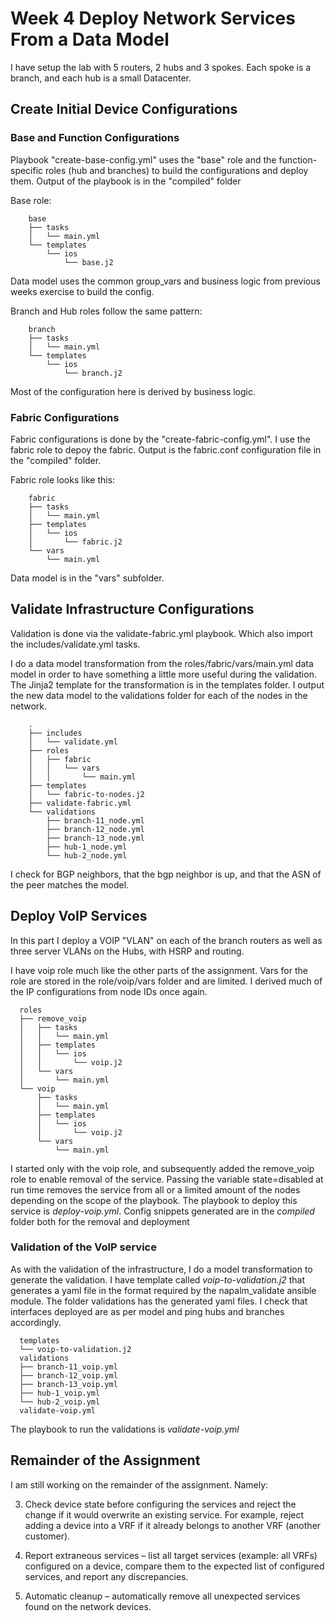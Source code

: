 # Week 4 Deploy Network Services From a Data Model

I have setup the lab with 5 routers, 2 hubs and 3 spokes. Each spoke is a branch, and each hub is a small Datacenter.

## Create Initial Device Configurations
### Base and Function Configurations

Playbook "create-base-config.yml" uses the "base" role and the function-specific roles (hub and branches) to build the configurations and deploy them. Output of the playbook is in the "compiled" folder

Base role:

        base
        ├── tasks
        │   └── main.yml
        └── templates
            └── ios
                └── base.j2
Data model uses the common group_vars  and business logic from previous weeks exercise to build the config.

Branch and Hub roles follow the same pattern:

        branch
        ├── tasks
        │   └── main.yml
        └── templates
            └── ios
                └── branch.j2

Most of the configuration here is derived by business logic.

### Fabric Configurations

Fabric configurations is done by the "create-fabric-config.yml". I use the fabric role to depoy the fabric. Output is the fabric.conf configuration file in the "compiled" folder.

Fabric role looks like this:

        fabric
        ├── tasks
        │   └── main.yml
        ├── templates
        │   └── ios
        │       └── fabric.j2
        └── vars
            └── main.yml

Data model is in the "vars" subfolder.

## Validate Infrastructure Configurations

Validation is done via the validate-fabric.yml playbook. Which also import the includes/validate.yml tasks.

I do a data model transformation from the roles/fabric/vars/main.yml data model in order to have something a little more useful during the validation. The Jinja2 template for the transformation is in the templates folder. I output the new data model to the validations folder for each of the nodes in the network.

        .
        ├── includes
        │   └── validate.yml
        ├── roles
        │   ├── fabric
        │   │   └── vars
        │   │       └── main.yml
        ├── templates
        │   └── fabric-to-nodes.j2
        ├── validate-fabric.yml
        └── validations
            ├── branch-11_node.yml
            ├── branch-12_node.yml
            ├── branch-13_node.yml
            ├── hub-1_node.yml
            └── hub-2_node.yml


I check for BGP neighbors, that the bgp neighbor is up, and that the ASN of the peer matches the model.

## Deploy VoIP Services

In this part I deploy a VOIP "VLAN" on each of the branch routers as well as three server VLANs on the Hubs, with HSRP and routing.

I have voip role much like the other parts of the assignment. Vars for the role are stored in the role/voip/vars folder and are limited. I derived much of the IP configurations from node IDs once again.

      roles
      ├── remove_voip
      │   ├── tasks
      │   │   └── main.yml
      │   ├── templates
      │   │   └── ios
      │   │       └── voip.j2
      │   └── vars
      │       └── main.yml
      └── voip
          ├── tasks
          │   └── main.yml
          ├── templates
          │   └── ios
          │       └── voip.j2
          └── vars
              └── main.yml

I started only with the voip role, and subsequently added the remove_voip role to enable removal of the service. Passing the variable state=disabled at run time removes the service from all or a limited amount of the nodes depending on the scope of the playbook. The playbook to deploy this service is _deploy-voip.yml_. Config snippets generated are in the _compiled_ folder both for the removal and deployment

### Validation of the VoIP service

As with the validation of the infrastructure, I do a model transformation to generate the validation. I have template called _voip-to-validation.j2_ that generates a yaml file in the format required by the napalm_validate ansible module. The folder validations has the generated yaml files. I check that interfaces deployed are as per model and ping hubs and branches accordingly.

      templates
      └── voip-to-validation.j2
      validations
      ├── branch-11_voip.yml
      ├── branch-12_voip.yml
      ├── branch-13_voip.yml
      ├── hub-1_voip.yml
      └── hub-2_voip.yml
      validate-voip.yml

The playbook to run the validations is _validate-voip.yml_


## Remainder of the Assignment

I am still working on the remainder of the assignment. Namely:

3. Check device state before configuring the services and reject the change if it would overwrite an existing service. For example, reject adding a device into a VRF if it already belongs to another VRF (another customer).

4. Report extraneous services – list all target services (example: all VRFs) configured on a device, compare them to the expected list of configured services, and report any discrepancies.

5. Automatic cleanup – automatically remove all unexpected services found on the network devices.
